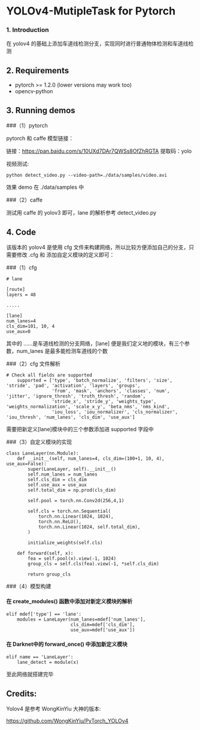 #  YOLOv4-MutipleTask for Pytorch

### 1. Introduction

在 yolov4 的基础上添加车道线检测分支，实现同时进行普通物体检测和车道线检测

## 2. Requirements

- pytorch >= 1.2.0 (lower versions may work too)
- opencv-python


## 3. Running demos

###（1）pytorch

pytorch 和 caffe 模型链接：

链接：https://pan.baidu.com/s/10UXd7DAr7QWSs8OfZhRGTA 
提取码：yolo 

视频测试:

```shell
python detect_video.py --video-path=./data/samples/video.avi
```

效果 demo 在 ./data/samples 中

###（2）caffe

测试用 caffe 的 yolov3 即可，lane 的解析参考 detect_video.py 

## 4. Code 

该版本的 yolov4 是使用 cfg 文件来构建网络，所以比较方便添加自己的分支，只需要修改 .cfg 和 添加自定义模块的定义即可：

###（1）cfg
```shell
# lane

[route]
layers = 48

.....

[lane]
num_lanes=4
cls_dim=101, 10, 4
use_aux=0
```

其中的 ......是车道线检测的分支网络，[lane] 便是我们定义地的模块，有三个参数，num_lanes 是最多能检测车道线的个数

###（2）cfg 文件解析

```shell
# Check all fields are supported
    supported = ['type', 'batch_normalize', 'filters', 'size', 'stride', 'pad', 'activation', 'layers', 'groups',
                 'from', 'mask', 'anchors', 'classes', 'num', 'jitter', 'ignore_thresh', 'truth_thresh', 'random',
                 'stride_x', 'stride_y', 'weights_type', 'weights_normalization', 'scale_x_y', 'beta_nms', 'nms_kind',
                 'iou_loss', 'iou_normalizer', 'cls_normalizer', 'iou_thresh', 'num_lanes', 'cls_dim', 'use_aux']
```

需要把新定义[lane]模块中的三个参数添加进 supported 字段中

###（3）自定义模块的实现

```shell
class LaneLayer(nn.Module):
    def __init__(self, num_lanes=4, cls_dim=(100+1, 10, 4), use_aux=False):
        super(LaneLayer, self).__init__()
        self.num_lanes = num_lanes
        self.cls_dim = cls_dim
        self.use_aux = use_aux
        self.total_dim = np.prod(cls_dim)
        
        self.pool = torch.nn.Conv2d(256,4,1)
        
        self.cls = torch.nn.Sequential(
            torch.nn.Linear(1024, 1024),
            torch.nn.ReLU(),
            torch.nn.Linear(1024, self.total_dim),
        )    
        
        initialize_weights(self.cls)
        
    def forward(self, x):             
        fea = self.pool(x).view(-1, 1024)
        group_cls = self.cls(fea).view(-1, *self.cls_dim)
        
        return group_cls
```

###（4）模型构建

#### 在 create_modules() 函数中添加对新定义模块的解析

```shell
elif mdef['type'] == 'lane':
	modules = LaneLayer(num_lanes=mdef['num_lanes'],
						cls_dim=mdef['cls_dim'],
						use_aux=mdef['use_aux'])
```

#### 在 Darknet中的 forward_once() 中添加新定义模块

```shell
elif name == 'LaneLayer':
    lane_detect = module(x)
```

至此网络就搭建完毕

## Credits:

Yolov4 是参考 WongKinYiu 大神的版本:

https://github.com/WongKinYiu/PyTorch_YOLOv4





 